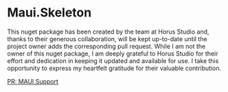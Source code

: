 # Maui.Skeleton

This nuget package has been created by the team at Horus Studio and, thanks to their generous collaboration, will be kept up-to-date until the project owner adds the corresponding pull request. While I am not the owner of this nuget package, I am deeply grateful to Horus Studio for their effort and dedication in keeping it updated and available for use. I take this opportunity to express my heartfelt gratitude for their valuable contribution.

[PR: MAUI Support](https://github.com/HorusSoftwareUY/Xamarin.Forms.Skeleton/pull/29)
